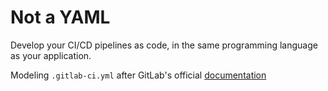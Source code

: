 # Not a YAML
Develop your CI/CD pipelines as code, in the same programming language as your application.

Modeling `.gitlab-ci.yml` after GitLab's official [documentation](https://docs.gitlab.com/ee/ci/yaml/)